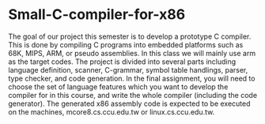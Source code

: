 # Small-C-compiler-for-x86
The goal of our project this semester is to develop a prototype C compiler. This is
done by compiling C programs into embedded platforms such as 68K, MIPS, ARM,
or pseudo assemblies. In this class we will mainly use arm as the target codes. The
project is divided into several parts including language definition, scanner,
C-grammar, symbol table handlings, parser, type checker, and code generation. In the
final assignment, you will need to choose the set of language features which you want
to develop the compiler for in this course, and write the whole compiler (including the
code generator). The generated x86 assembly code is expected to be executed on the
machines, mcore8.cs.ccu.edu.tw or linux.cs.ccu.edu.tw.

